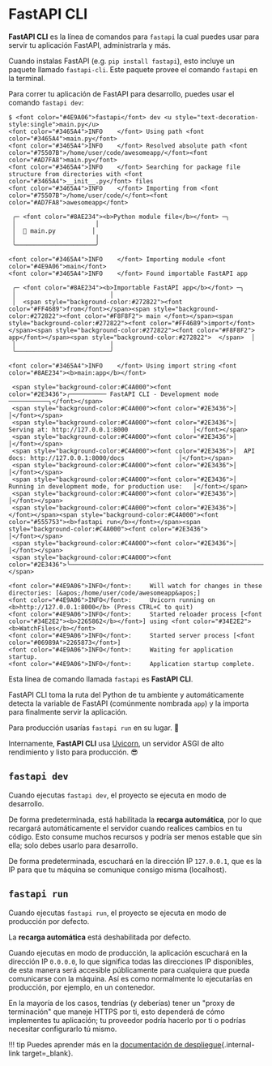 # FastAPI CLI

**FastAPI CLI** es la línea de comandos para `fastapi` la cual puedes usar para servir tu aplicación FastAPI, administrarla y más.

Cuando instalas FastAPI (e.g. `pip install fastapi`), esto incluye un paquete llamado `fastapi-cli`. Este paquete provee el comando `fastapi` en la terminal.

Para correr tu aplicación de FastAPI para desarrollo, puedes usar el comando `fastapi dev`:

<div class="termy">

```console
$ <font color="#4E9A06">fastapi</font> dev <u style="text-decoration-style:single">main.py</u>
<font color="#3465A4">INFO    </font> Using path <font color="#3465A4">main.py</font>
<font color="#3465A4">INFO    </font> Resolved absolute path <font color="#75507B">/home/user/code/awesomeapp/</font><font color="#AD7FA8">main.py</font>
<font color="#3465A4">INFO    </font> Searching for package file structure from directories with <font color="#3465A4">__init__.py</font> files
<font color="#3465A4">INFO    </font> Importing from <font color="#75507B">/home/user/code/</font><font color="#AD7FA8">awesomeapp</font>

 ╭─ <font color="#8AE234"><b>Python module file</b></font> ─╮
 │                      │
 │  🐍 main.py          │
 │                      │
 ╰──────────────────────╯

<font color="#3465A4">INFO    </font> Importing module <font color="#4E9A06">main</font>
<font color="#3465A4">INFO    </font> Found importable FastAPI app

 ╭─ <font color="#8AE234"><b>Importable FastAPI app</b></font> ─╮
 │                          │
 │  <span style="background-color:#272822"><font color="#FF4689">from</font></span><span style="background-color:#272822"><font color="#F8F8F2"> main </font></span><span style="background-color:#272822"><font color="#FF4689">import</font></span><span style="background-color:#272822"><font color="#F8F8F2"> app</font></span><span style="background-color:#272822">  </span>  │
 │                          │
 ╰──────────────────────────╯

<font color="#3465A4">INFO    </font> Using import string <font color="#8AE234"><b>main:app</b></font>

 <span style="background-color:#C4A000"><font color="#2E3436">╭────────── FastAPI CLI - Development mode ───────────╮</font></span>
 <span style="background-color:#C4A000"><font color="#2E3436">│                                                     │</font></span>
 <span style="background-color:#C4A000"><font color="#2E3436">│  Serving at: http://127.0.0.1:8000                  │</font></span>
 <span style="background-color:#C4A000"><font color="#2E3436">│                                                     │</font></span>
 <span style="background-color:#C4A000"><font color="#2E3436">│  API docs: http://127.0.0.1:8000/docs               │</font></span>
 <span style="background-color:#C4A000"><font color="#2E3436">│                                                     │</font></span>
 <span style="background-color:#C4A000"><font color="#2E3436">│  Running in development mode, for production use:   │</font></span>
 <span style="background-color:#C4A000"><font color="#2E3436">│                                                     │</font></span>
 <span style="background-color:#C4A000"><font color="#2E3436">│  </font></span><span style="background-color:#C4A000"><font color="#555753"><b>fastapi run</b></font></span><span style="background-color:#C4A000"><font color="#2E3436">                                        │</font></span>
 <span style="background-color:#C4A000"><font color="#2E3436">│                                                     │</font></span>
 <span style="background-color:#C4A000"><font color="#2E3436">╰─────────────────────────────────────────────────────╯</font></span>

<font color="#4E9A06">INFO</font>:     Will watch for changes in these directories: [&apos;/home/user/code/awesomeapp&apos;]
<font color="#4E9A06">INFO</font>:     Uvicorn running on <b>http://127.0.0.1:8000</b> (Press CTRL+C to quit)
<font color="#4E9A06">INFO</font>:     Started reloader process [<font color="#34E2E2"><b>2265862</b></font>] using <font color="#34E2E2"><b>WatchFiles</b></font>
<font color="#4E9A06">INFO</font>:     Started server process [<font color="#06989A">2265873</font>]
<font color="#4E9A06">INFO</font>:     Waiting for application startup.
<font color="#4E9A06">INFO</font>:     Application startup complete.
```

</div>

Esta línea de comando llamada `fastapi` es **FastAPI CLI**.

FastAPI CLI toma la ruta del Python de tu ambiente y automáticamente detecta la variable de FastAPI (comúnmente nombrada `app`) y la importa para finalmente servir la aplicación.

Para producción usarías `fastapi run` en su lugar. 🚀

Internamente, **FastAPI CLI** usa <a href="https://www.uvicorn.org" class="external-link" target="_blank">Uvicorn</a>, un servidor ASGI de alto rendimiento y listo para producción. 😎

## `fastapi dev`

Cuando ejecutas `fastapi dev`, el proyecto se ejecuta en modo de desarrollo. 

De forma predeterminada, está habilitada la **recarga automática**, por lo que recargará automáticamente el servidor cuando realices cambios en tu código. Esto consume muchos recursos y podría ser menos estable que sin ella; solo debes usarlo para desarrollo.

De forma predeterminada, escuchará en la dirección IP `127.0.0.1`, que es la IP para que tu máquina se comunique consigo misma (localhost).

## `fastapi run`

Cuando ejecutas `fastapi run`, el proyecto se ejecuta en modo de producción por defecto.

La **recarga automática** está deshabilitada por defecto.

Cuando ejecutas en modo de producción, la aplicación escuchará en la dirección IP `0.0.0.0`, lo que significa todas las direcciones IP disponibles, de esta manera será accesible públicamente para cualquiera que pueda comunicarse con la máquina. Así es como normalmente lo ejecutarías en producción, por ejemplo, en un contenedor.

En la mayoría de los casos, tendrías (y deberías) tener un "proxy de terminación" que maneje HTTPS por ti, esto dependerá de cómo implementes tu aplicación; tu proveedor podría hacerlo por ti o podrías necesitar configurarlo tú mismo.

!!! tip
    Puedes aprender más en la [documentación de despliegue](deployment/index.md){.internal-link target=_blank}.

